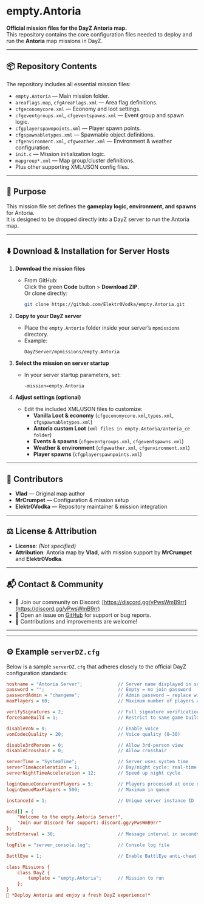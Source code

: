 # empty.Antoria

**Official mission files for the DayZ Antoria map.**  
This repository contains the core configuration files needed to deploy and run the **Antoria** map missions in DayZ.

---

## 📦 Repository Contents

The repository includes all essential mission files:

- `empty.Antoria` — Main mission folder.
- `areaflags.map`, `cfgAreaFlags.xml` — Area flag definitions.
- `cfgeconomycore.xml` — Economy and loot settings.
- `cfgeventgroups.xml`, `cfgeventspawns.xml` — Event group and spawn logic.
- `cfgplayerspawnpoints.xml` — Player spawn points.
- `cfgspawnabletypes.xml` — Spawnable object definitions.
- `cfgenvironment.xml`, `cfgweather.xml` — Environment & weather configuration.
- `init.c` — Mission initialization logic.
- `mapgroup*.xml` — Map group/cluster definitions.
- Plus other supporting XML/JSON config files.

---

## 📝 Purpose

This mission file set defines the **gameplay logic, environment, and spawns** for Antoria.  
It is designed to be dropped directly into a DayZ server to run the Antoria map.

---

## ⬇️ Download & Installation for Server Hosts

1. **Download the mission files**  
   - From GitHub:  
     Click the green **Code** button > **Download ZIP**.  
     Or clone directly:  
     ```bash
     git clone https://github.com/Elektr0Vodka/empty.Antoria.git
     ```

2. **Copy to your DayZ server**  
   - Place the `empty.Antoria` folder inside your server’s `mpmissions` directory.  
   - Example:  
     ```
     DayZServer/mpmissions/empty.Antoria
     ```

3. **Select the mission on server startup**  
   - In your server startup parameters, set:  
     ```
     -mission=empty.Antoria
     ```

4. **Adjust settings (optional)**  
   - Edit the included XML/JSON files to customize:  
     - **Vanilla Loot & economy** (`cfgeconomycore.xml`,`types.xml`, `cfgspawnabletypes.xml`)  
     - **Antoria custom Loot** (`xml files in empty.Antoria/antoria_ce folder`)  
     - **Events & spawns** (`cfgeventgroups.xml`, `cfgeventspawns.xml`)  
     - **Weather & environment** (`cfgweather.xml`, `cfgenvironment.xml`)  
     - **Player spawns** (`cfgplayerspawnpoints.xml`)  

---

## 🙌 Contributors

- **Vlad** — Original map author  
- **MrCrumpet** — Configuration & mission setup  
- **Elektr0Vodka** — Repository maintainer & mission integration  

---

## ⚖️ License & Attribution

- **License**: _(Not specified)_  
- **Attribution**: Antoria map by **Vlad**, with mission support by **MrCrumpet** and  **Elektr0Vodka**.  

---

## 📬 Contact & Community

- 📢 Join our community on Discord: [https://discord.gg/yPwsWmB9rr](https://discord.gg/yPwsWmB9rr)  
- 💬 Open an issue on [GitHub](https://github.com/Elektr0Vodka/empty.Antoria/issues) for support or bug reports.  
- 🙏 Contributions and improvements are welcome!  

---
---

## ⚙️ Example `serverDZ.cfg`

Below is a sample `serverDZ.cfg` that adheres closely to the official DayZ configuration standards:

```cfg
hostname = "Antoria Server";             // Server name displayed in server browser
password = "";                           // Empty = no join password
passwordAdmin = "changeme";              // Admin password – replace with a secure one
maxPlayers = 60;                         // Maximum number of players allowed

verifySignatures = 2;                    // Full signature verification
forceSameBuild = 1;                      // Restrict to same game build

disableVoN = 0;                          // Enable voice
vonCodecQuality = 20;                    // Voice quality (0–30)

disable3rdPerson = 0;                    // Allow 3rd-person view
disableCrosshair = 0;                    // Allow crosshair

serverTime = "SystemTime";               // Server uses system time
serverTimeAcceleration = 1;              // Day/night cycle: real-time
serverNightTimeAcceleration = 12;        // Speed up night cycle

loginQueueConcurrentPlayers = 5;         // Players processed at once during login
loginQueueMaxPlayers = 500;              // Maximum in queue

instanceId = 1;                          // Unique server instance ID

motd[] = {
    "Welcome to the empty.Antoria Server!",
    "Join our Discord for support: discord.gg/yPwsWmB9rr"
};
motdInterval = 30;                       // Message interval in seconds

logFile = "server_console.log";          // Console log file

BattlEye = 1;                            // Enable BattlEye anti-cheat

class Missions {
    class DayZ {
        template = "empty.Antoria";      // Mission to run
    };
}
🚀 *Deploy Antoria and enjoy a fresh DayZ experience!*
